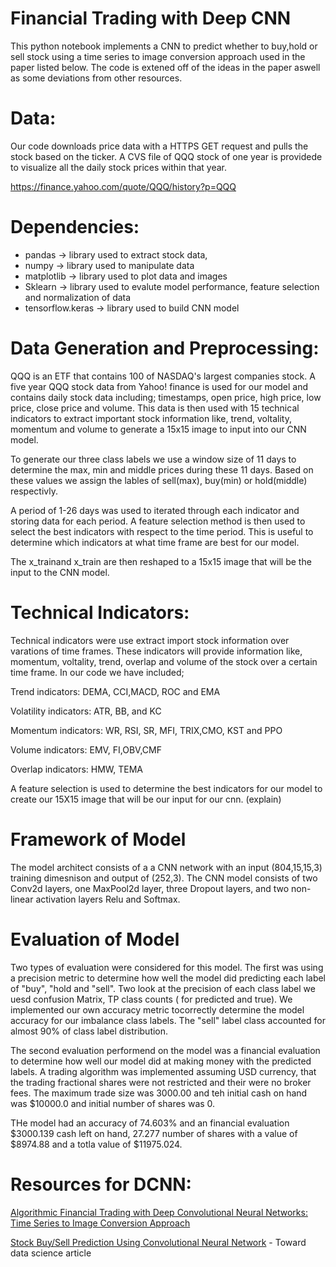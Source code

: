 # Financial Trading with Deep CNN


This python notebook implements a CNN to predict whether to buy,hold or sell stock using a time series to image conversion approach used in the paper listed below. The code is extened off of the ideas in the paper aswell as some deviations from other resources. 

# Data: 

Our code downloads price data with a HTTPS GET request and pulls the stock based on the ticker. 
A CVS file of QQQ stock of one year is providede to visualize all the daily stock prices within that year.

https://finance.yahoo.com/quote/QQQ/history?p=QQQ

# Dependencies: 
 
  * pandas -> library used to extract stock data, 
  * numpy ->  library used to manipulate data 
  * matplotlib -> library used to plot data and images 
  * Sklearn -> library used to evalute model performance, feature selection and normalization of data 
  * tensorflow.keras ->  library used to build CNN model 


# Data Generation and Preprocessing: 

QQQ is an ETF that contains 100 of NASDAQ's largest companies stock. A five year QQQ stock data from Yahoo! finance is used for our model and contains daily stock data including; timestamps, open price, high price, low price, close price and volume. This data is then used with 15 technical indicators to extract important stock information like, trend, voltality, momentum and volume to generate a 15x15 image to input into our CNN model. 

To generate our three class labels we use a window size of 11 days to determine the max, min and middle prices during these 11 days. Based on these values we assign the lables of sell(max), buy(min) or hold(middle) respectivly. 

A period of 1-26 days was used to iterated through each indicator and storing data for each period. A feature selection method is then used to select the best indicators with respect to the time period. This is useful to determine which indicators at what time frame are best for our model. 

The x_trainand x_train are then reshaped to a 15x15 image that will be the input to the CNN model. 


# Technical Indicators: 

Technical indicators were use extract import stock information over varations of time frames. These indicators will provide information like, momentum, voltality, trend, overlap and volume of the stock over a certain time frame. In our code we have included; 
  
   Trend indicators: DEMA, CCI,MACD, ROC and EMA 
   
   Volatility indicators: ATR, BB, and KC 
   
   Momentum indicators: WR, RSI, SR, MFI, TRIX,CMO, KST and PPO
   
   Volume indicators: EMV, FI,OBV,CMF
   
   Overlap indicators: HMW, TEMA

 A feature selection is used to determine the best indicators for our model to create our 15X15 image that will be our input for our cnn. (explain) 


# Framework of Model 

The model architect consists of a a CNN network with an input (804,15,15,3) training dimesnison  and output of (252,3). The CNN model consists of two Conv2d layers, one MaxPool2d layer, three Dropout layers, and two non-linear activation layers Relu and Softmax.  

# Evaluation of Model 

Two types of evaluation were considered for this model. The first was using a precision metric to determine how well the model did predicting each label of "buy", "hold and "sell". Two look at the precision of each class label we uesd  confusion Matrix, TP class counts ( for predicted and true). We implemented our own accuracy metric tocorrectly determine the model accuracy for our imbalance class labels.  The "sell" label class accounted for almost 90% of class label distribution. 

The second evaluation performend on the model was a financial evaluation to determine how well our model did at making money with the predicted labels. A trading algorithm was implemented assuming USD currency, that the trading fractional shares were not restricted and their were no broker fees. The maximum trade size was 3000.00 and teh initial cash on hand was $10000.0 and initial number of shares was 0. 


THe model had an accuracy of 74.603% and an financial evaluation  $3000.139 cash left on hand, 27.277 number of shares with a value of $8974.88 and a totla value of $11975.024. 



# Resources for DCNN:

[Algorithmic Financial Trading with Deep Convolutional Neural Networks: Time Series to Image Conversion Approach](https://www.researchgate.net/publication/324802031_Algorithmic_Financial_Trading_with_Deep_Convolutional_Neural_Networks_Time_Series_to_Image_Conversion_Approach)

[Stock Buy/Sell Prediction Using Convolutional Neural Network](https://towardsdatascience.com/stock-market-action-prediction-with-convnet-8689238feae3) - Toward data science article




